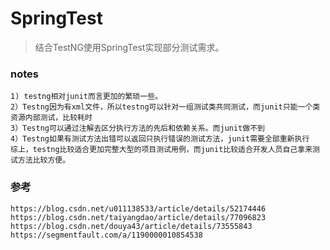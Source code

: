 # SpringTest

> 结合TestNG使用SpringTest实现部分测试需求。

### notes

```
1) testng相对junit而言更加的繁琐一些。
2）Testng因为有xml文件，所以testng可以针对一组测试类共同测试，而junit只能一个类资源内部测试，比较耗时
3）Testng可以通过注解去区分执行方法的先后和依赖关系。而junit做不到
4）Testng如果有测试方法出错可以返回只执行错误的测试方法，junit需要全部重新执行
综上，testng比较适合更加完整大型的项目测试用例，而junit比较适合开发人员自己拿来测试方法比较方便。
```

### 参考

```
https://blog.csdn.net/u011138533/article/details/52174446
https://blog.csdn.net/taiyangdao/article/details/77096823
https://blog.csdn.net/douya43/article/details/73555843
https://segmentfault.com/a/1190000010854538
```